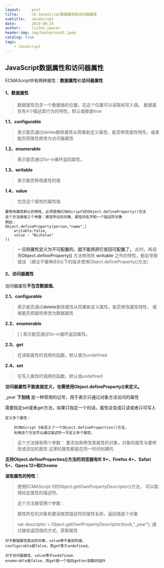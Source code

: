 ```yaml
---
layout:     post
title:      JS-JavaScript数据属性和访问器属性
subtitle:   JavaScript
date:       2019-08-25
author:     listen_spacer
header-img: img/background1.jpeg
catalog: true
tags:
    - JavaScript
---
```

## JavaScript数据属性和访问器属性
ECMAScript中有两种属性：**数据属性**和**访问器属性**

#### 1、数据属性

>数据属性包含一个数据值的位置。在这个位置可以读取和写入值。
>数据属性有4个描述其行为的特性，默认值都是true

**1.1、configurable**

>    表示能否通过delete删除属性从而重新定义属性，能否修改属性特性，或者能否把属性修改为访问器属性

**1.2、enumerable**

>    表示能否通过for-in循环返回属性。

**1.3、writable**

>    表示能否修改属性的值


**1.4、value**
>包含这个属性的属性值

```
要修改属性默认的特性，必须使用ECMAScript5的Object.defineProperty()方法
这个方法接收三个参数：属性所在的对象、属性的名字和一个描述符对象
例如：
Object.defineProperty(person,"name",(
    writable:false,
    value : "Nicholas"
))
```

>**一旦把属性定义为不可配置的，就不能再把它变回可配置了。**
>此时，再调用**Object.defineProperty()** 方法修改除 **writable** 之外的特性，都会导致错误
>（建议不要再IE8以下的版本使用Object.defineProperty()方法）

#### 2、访问器属性

访问器属性**不包含数据值**。

**2.1、configurable**
>表示能否通过**delete**删除属性从而重新定义属性，能否修改属性特性，
>或者能否把属性修改为数据属性

**2.2、enumerable**
>[ ] 表示能否通过for-in循环返回属性。

**2.3、get**
>在读取属性时调用的函数。默认值为undefined

**2.4、set**
>在写入属性时调用的函数。默认值undefined

**访问器属性不能直接定义，也需使用Object.defineProperty()来定义。**

_year
**下划线** 是一种常用的记号，用于表示只通过对象方法访问的属性

需要指定set或者get方法，如果只指定一个的话，属性会变成只读或者只可写入

```
定义多个属性：

    ECMAScript 5有定义了一个Object.defineProperties()方法，
    利用这个方法可以通过描述符一次定义多个属性，
```

>这个方法接收两个参数：
>要添加和修改其属性的对象，对象的属性与要修改或添加的属性
>这里的属性都是在同一时间创建的

**支持Object.defineProperties()方法的浏览器有IE 9+、Firefox 4+、Safari 5+、Opera 12+和Chrome**

**读取属性的特性：**

>使用ECMAScript 5的Object.getOwnPropertyDescriptor()方法，
>可以取得给定属性的描述符。
>
>这个方法接受两个参数：
>
>属性所在的对象和要读取其描述符的属性名称，返回值是个对象
>
>var descriptor = Object.getOwnPropertyDescriptor(book,"_year");
>通过接收返回值的方式，获取属性

```
对于数据属性取出的对象，value等于最初的值，
configurable是false，而get等于undefined。

对于访问器属性，value等于undefined，
enumerable是false，而get是一个指向getter函数的指针
```